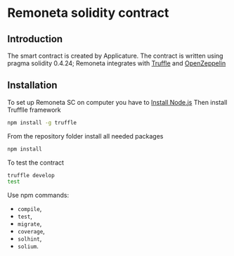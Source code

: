 

# Remoneta solidity contract

## Introduction

The smart contract is created  by  Applicature.
The contract is written using pragma solidity 0.4.24;  Remoneta integrates with [Truffle](https://github.com/ConsenSys/truffle) and [OpenZeppelin](https://github.com/OpenZeppelin/openzeppelin-solidity)

## Installation

To set up Remoneta SC  on  computer   you have to   [Install Node.js](https://nodejs.org/en/download/)
Then install Trufflle  framework
```sh
npm install -g truffle
```
From the repository folder install all  needed packages
```sh
npm install
```
To test the contract
```sh
truffle develop
test
```
Use npm commands:
 - `compile`,
 - `test`,
 - `migrate`,
 - `coverage`,
 - `solhint`,
 - `solium`.